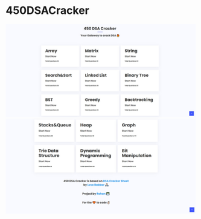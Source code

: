 # 450DSACracker
<img src="images/Screenshot 450 DSA.jpg">
<img src="images/Screenshot 450 DSA1.jpg">
